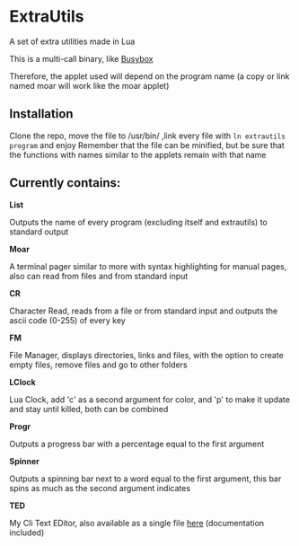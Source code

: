 # ExtraUtils
A set of extra utilities made in Lua

This is a multi-call binary, like [Busybox](https://busybox.net/)

Therefore, the applet used will depend on the program name (a copy or link named moar will work like the moar applet)

Installation
---
Clone the repo, move the file to /usr/bin/ ,link every file with ``ln extrautils program`` and enjoy
Remember that the file can be minified, but be sure that the functions with names similar to the applets remain with that name

Currently contains:
---

**List**

Outputs the name of every program (excluding itself and extrautils) to standard output

**Moar**

A terminal pager similar to more with syntax highlighting for manual pages, also can read from files and from standard input

**CR**

Character Read, reads from a file or from standard input and outputs the ascii code (0-255) of every key

**FM**

File Manager, displays directories, links and files, with the option to create empty files, remove files and go to other folders

**LClock**

Lua Clock, add 'c' as a second argument for color, and 'p' to make it update and stay until killed, both can be combined

**Progr**

Outputs a progress bar with a percentage equal to the first argument

**Spinner**

Outputs a spinning bar next to a word equal to the first argument, this bar spins as much as the second argument indicates

**TED**

My Cli Text EDitor, also available as a single file [here](https://bowuigi.github.io/TED/) (documentation included)
